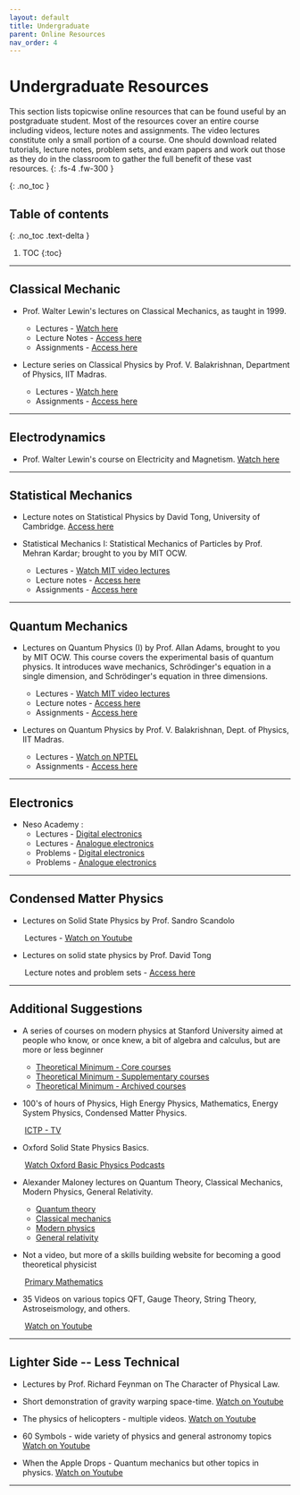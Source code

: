 ```yaml
---
layout: default
title: Undergraduate
parent: Online Resources
nav_order: 4
---
```


# Undergraduate Resources

This section lists topicwise online resources that can be found useful by an postgraduate student. Most of the resources cover an entire course including videos, lecture notes and assignments. The video lectures constitute only a small portion of a course. One should download related tutorials, lecture notes, problem sets, and exam papers and work out those as they do in the classroom to gather the full benefit of these vast resources.
{: .fs-4 .fw-300 }

{: .no_toc }

## Table of contents
{: .no_toc .text-delta }

1. TOC
{:toc}

---

## Classical Mechanic

- Prof. Walter Lewin&#39;s lectures on Classical Mechanics, as taught in 1999.
    - Lectures - [Watch here](https://ocw.aprende.org/courses/physics/8-01-physics-i-classical-mechanics-fall-1999/video-lectures)
    - Lecture Notes - [Access here](https://ocw.aprende.org/courses/physics/8-01-physics-i-classical-mechanics-fall-1999/lecture-notes/)
    - Assignments - [Access here](https://ocw.aprende.org/courses/physics/8-01-physics-i-classical-mechanics-fall-1999/assignments/)

- Lecture series on Classical Physics by Prof. V. Balakrishnan, Department of Physics, IIT Madras.
    - Lectures - [Watch here](https://nptel.ac.in/courses/122/106/122106027/#watch)
    - Assignments - [Access here](https://nptel.ac.in/courses/122/106/122106027/#downloads)

---
## Electrodynamics

- Prof. Walter Lewin&#39;s course on Electricity and Magnetism.
[Watch here](http://videolectures.net/mit802s02_electricity_magnetism/)

---
## Statistical Mechanics

- Lecture notes on Statistical Physics by David Tong, University of Cambridge. [Access here](http://www.damtp.cam.ac.uk/user/tong/statphys/sp.pdf)

- Statistical Mechanics I: Statistical Mechanics of Particles by Prof. Mehran Kardar; brought to you by MIT OCW.


    - Lectures - [Watch MIT video lectures](https://ocw.mit.edu/courses/physics/8-333-statistical-mechanics-i-statistical-mechanics-of-particles-fall-2013/video-lectures)
    - Lecture notes - [Access here](https://ocw.mit.edu/courses/physics/8-333-statistical-mechanics-i-statistical-mechanics-of-particles-fall-2013/lecture-notes)
    - Assignments - [Access here](https://ocw.mit.edu/courses/physics/8-333-statistical-mechanics-i-statistical-mechanics-of-particles-fall-2013/assignments)

---
## Quantum Mechanics

- Lectures on Quantum Physics (I) by Prof. Allan Adams, brought to you by MIT OCW. This course covers the experimental basis of quantum physics. It introduces wave mechanics, Schrödinger&#39;s equation in a single dimension, and Schrödinger&#39;s equation in three dimensions.


    - Lectures - [Watch MIT video lectures](https://ocw.mit.edu/courses/physics/8-04-quantum-physics-i-spring-2013/lecture-videos)
    - Lecture notes - [Access here](https://ocw.mit.edu/courses/physics/8-04-quantum-physics-i-spring-2013/lecture-notes)
    - Assignments - [Access here](https://ocw.mit.edu/courses/physics/8-04-quantum-physics-i-spring-2013/assignments)

- Lectures on Quantum Physics by Prof. V. Balakrishnan, Dept. of Physics, IIT Madras.
    - Lectures - [Watch on NPTEL](https://nptel.ac.in/courses/122/106/122106034/#video)
    - Assignments - [Access here](https://nptel.ac.in/courses/122/106/122106034/#downloads)

---
## Electronics

- Neso Academy :
  - Lectures - [Digital electronics](http://www.nesoacademy.org/electronics-engineering/digital-electronics/digital)
  - Lectures - [Analogue electronics](http://www.nesoacademy.org/electronics-engineering/analog-electronics/analog)
  - Problems - [Digital electronics](http://www.nesoacademy.org/electronics-engineering/digital-electronics/homework/homework-digital-main)
  - Problems - [Analogue electronics](http://www.nesoacademy.org/electronics#)

---
## Condensed Matter Physics

- Lectures on Solid State Physics by Prof. Sandro Scandolo


&nbsp;&nbsp;&nbsp;&nbsp;&nbsp;&nbsp;
Lectures - [Watch on Youtube](https://www.youtube.com/playlist?list=PLp0hSY2uBeP_IL61cNFAjOvdd4qXVujlM)
- Lectures on solid state physics by Prof. David Tong

&nbsp;&nbsp;&nbsp;&nbsp;&nbsp;&nbsp;
Lecture notes and problem sets - [Access here](http://www.damtp.cam.ac.uk/user/tong/solidstate.html)


---
## Additional Suggestions

- A series of courses on modern physics at Stanford University aimed at people who know, or once knew, a bit of algebra and calculus, but are more or less beginner
  - [Theoretical Minimum - Core courses](http://theoreticalminimum.com/courses)
  - [Theoretical Minimum - Supplementary courses](http://theoreticalminimum.com/courses/supplemental)
  - [Theoretical Minimum - Archived courses](http://theoreticalminimum.com/courses/archive)

- 100&#39;s of hours of Physics, High Energy Physics, Mathematics, Energy System Physics, Condensed Matter Physics.

&nbsp;&nbsp;&nbsp;&nbsp;&nbsp;&nbsp;
[ICTP - TV](http://www.ictp.tv/)

- Oxford Solid State Physics Basics.

&nbsp;&nbsp;&nbsp;&nbsp;&nbsp;&nbsp;
[Watch Oxford Basic Physics Podcasts](https://podcasts.ox.ac.uk/series/oxford-solid-state-basics)

- Alexander Maloney lectures on Quantum Theory, Classical Mechanics, Modern Physics, General Relativity.
  - [Quantum theory](https://www.youtube.com/watch?v=AoJ8NGImz2A&amp;list=PLrbYZnU7vahIbplgN1YwOmpmlTh-cRJZ5)
  - [Classical mechanics](https://www.youtube.com/watch?v=9M1l3zx1vw0&amp;list=PLrbYZnU7vahLwGDMeVlRib_L_MpkOhphu)
  - [Modern physics](https://www.youtube.com/watch?v=1JM1k5ys2Ek&amp;list=PLrbYZnU7vahIoDQye5cwtG3CGdzs-zd0U)
  - [General relativity](https://www.youtube.com/watch?v=GdfqXyKJycM&amp;list=PLrbYZnU7vahLdijxQnWO2eBk3XTJMvO4a)

- Not a video, but more of a skills building website for becoming a good theoretical physicist

&nbsp;&nbsp;&nbsp;&nbsp;&nbsp;&nbsp;
[Primary Mathematics](http://www.staff.science.uu.nl/~gadda001/goodtheorist/primarymathematics.html)

- 35 Videos on various topics QFT, Gauge Theory, String Theory, Astroseismology, and others.

&nbsp;&nbsp;&nbsp;&nbsp;&nbsp;&nbsp;
[Watch on Youtube](https://www.youtube.com/watch?v=ts62t3ItdAM&amp;feature=youtu.be&amp;list=PLTn74Qx5mPsT7TKprAtNKZmulHs0qXB1K)

---

## Lighter Side -- Less Technical
- Lectures by Prof. Richard Feynman on The Character of Physical Law.

- Short demonstration of gravity warping space-time.
[Watch on Youtube](https://www.youtube.com/watch?v=jlTVIMOix3I)

- The physics of helicopters - multiple videos.
[Watch on Youtube](https://www.youtube.com/watch?v=Cg1CPmtZL4c&amp;amp;list=PL6CECC2E56B68A2C3&amp;amp;index=1&amp;amp;feature=plpp_video)

- 60 Symbols - wide variety of physics and general astronomy topics
[Watch on Youtube](https://www.youtube.com/user/sixtysymbols)

- When the Apple Drops - Quantum mechanics but other topics in physics.
[Watch on Youtube](https://www.youtube.com/user/whentheappledrops/videos)

---
